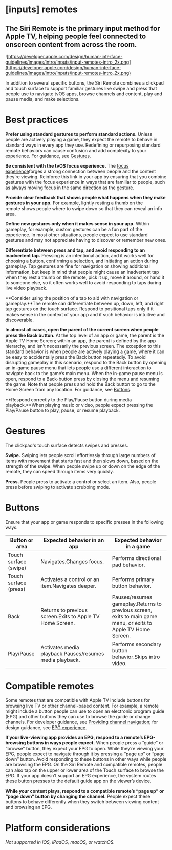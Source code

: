 # **[inputs] remotes**

## The Siri Remote is the primary input method for Apple TV, helping people feel connected to onscreen content from across the room.

![https://developer.apple.com/design/human-interface-guidelines/images/intro/inputs/input-remotes-intro_2x.png](https://developer.apple.com/design/human-interface-guidelines/images/intro/inputs/input-remotes-intro_2x.png)

In addition to several specific buttons, the Siri Remote combines a clickpad and touch surface to support familiar gestures like swipe and press that people use to navigate tvOS apps, browse channels and content, play and pause media, and make selections.

# **Best practices**

**Prefer using standard gestures to perform standard actions.** Unless people are actively playing a game, they expect the remote to behave in standard ways in every app they use. Redefining or repurposing standard remote behaviors can cause confusion and add complexity to your experience. For guidance, see [Gestures](https://developer.apple.com/design/human-interface-guidelines/inputs/remotes#gestures).

**Be consistent with the tvOS focus experience.** The [focus experience](https://developer.apple.com/design/human-interface-guidelines/inputs/focus-and-selection)forges a strong connection between people and the content they’re viewing. Reinforce this link in your app by ensuring that you combine gestures with the focus experience in ways that are familiar to people, such as always moving focus in the same direction as the gesture.

**Provide clear feedback that shows people what happens when they make gestures in your app.** For example, lightly resting a thumb on the remote shows people where to swipe down so that they can reveal an info area.

**Define new gestures only when it makes sense in your app.** Within gameplay, for example, custom gestures can be a fun part of the experience. In most other situations, people expect to use standard gestures and may not appreciate having to discover or remember new ones.

**Differentiate between press and tap, and avoid responding to an inadvertent tap.** Pressing is an intentional action, and it works well for choosing a button, confirming a selection, and initiating an action during gameplay. Tap gestures are fine for navigation or showing additional information, but keep in mind that people might cause an inadvertent tap when they rest a thumb on the remote, pick it up, move it around, or hand it to someone else, so it often works well to avoid responding to taps during live video playback.

**Consider using the position of a tap to aid with navigation or gameplay.**The remote can differentiate between up, down, left, and right tap gestures on the touch surface. Respond to positional taps only if it makes sense in the context of your app and if such behavior is intuitive and discoverable.

**In almost all cases, open the parent of the current screen when people press the Back button.** At the top level of an app or game, the parent is the Apple TV Home Screen; within an app, the parent is defined by the app hierarchy, and isn’t necessarily the previous screen. The exception to this standard behavior is when people are actively playing a game, where it can be easy to accidentally press the Back button repeatedly. To avoid disrupting gameplay in this scenario, respond to the Back button by opening an in-game pause menu that lets people use a different interaction to navigate back to the game’s main menu. When the in-game pause menu is open, respond to a Back-button press by closing the menu and resuming the game. Note that people press and hold the Back button to go to the Home Screen from any location. For guidance, see [Buttons](https://developer.apple.com/design/human-interface-guidelines/inputs/remotes#buttons).

**Respond correctly to the Play/Pause button during media playback.**When playing music or video, people expect pressing the Play/Pause button to play, pause, or resume playback.

# **Gestures**

The clickpad's touch surface detects swipes and presses.

**Swipe.** Swiping lets people scroll effortlessly through large numbers of items with movement that starts fast and then slows down, based on the strength of the swipe. When people swipe up or down on the edge of the remote, they can speed through items very quickly.

**Press.** People press to activate a control or select an item. Also, people press before swiping to activate scrubbing mode.

# **Buttons**

Ensure that your app or game responds to specific presses in the following ways.

| Button or area | Expected behavior in an app | Expected behavior in a game |
| --- | --- | --- |
| Touch surface (swipe) | Navigates.Changes focus. | Performs directional pad behavior. |
| Touch surface (press) | Activates a control or an item.Navigates deeper. | Performs primary button behavior. |
| Back | Returns to previous screen.Exits to Apple TV Home Screen. | Pauses/resumes gameplay.Returns to previous screen, exits to main game menu, or exits to Apple TV Home Screen. |
| Play/Pause | Activates media playback.Pauses/resumes media playback. | Performs secondary button behavior.Skips intro video. |

# **Compatible remotes**

Some remotes that are compatible with Apple TV include buttons for browsing live TV or other channel-based content. For example, a remote might include a button people can use to open an electronic program guide (EPG) and other buttons they can use to browse the guide or change channels. For developer guidance, see [Providing channel navigation](https://developer.apple.com/documentation/tvservices/providing_channel_navigation); for design guidance, see [EPG experience](https://developer.apple.com/design/human-interface-guidelines/patterns/live-viewing-apps#epg-experience).

**If your live-viewing app provides an EPG, respond to a remote’s EPG-browsing buttons in ways people expect.** When people press a “guide” or “browse” button, they expect your EPG to open. While they’re viewing your EPG, people expect to navigate through it by pressing a “page up” or “page down” button. Avoid responding to these buttons in other ways while people are browsing the EPG. On the Siri Remote and compatible remotes, people can also tap on the upper or lower area of the Touch surface to browse the EPG. If your app doesn’t support an EPG experience, the system routes these button presses to the default guide app on the viewer’s device.

**While your content plays, respond to a compatible remote’s “page up” or “page down” button by changing the channel.** People expect these buttons to behave differently when they switch between viewing content and browsing an EPG.

# **Platform considerations**

*Not supported in iOS, iPadOS, macOS, or watchOS.*